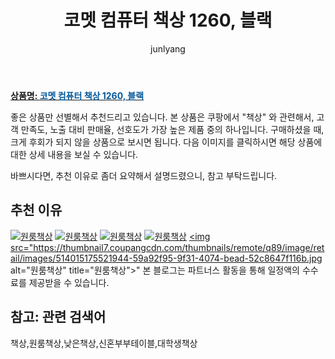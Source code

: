 ﻿---
layout: post
title:  "코멧 컴퓨터 책상 1260, 블랙"
author: junlyang
categories: [ 가구/인테리어 ]
tags: [원룸책상,낮은책상,신혼부부테이블,대학생책상]
image: https://static.coupangcdn.com/image/retail/images/79237362238786-fa12f75e-7919-4ae9-b674-edb464d81c73.jpg 
description: "쿠팡에서 책상 관련 상품으로 가장 고객 선호도가 높은 제품 중 하나입니다."
---

<a href="https://coupa.ng/bNV505"><b>상품명: <font color='#01579B'>코멧 컴퓨터 책상 1260, 블랙</font></b></a>

좋은 상품만 선별해서 추천드리고 있습니다.
본 상품은 쿠팡에서 "책상" 와 관련해서, 고객 만족도, 노출 대비 판매율, 선호도가 가장 높은 제품 중의 하나입니다.
구매하셨을 때, 크게 후회가 되지 않을 상품으로 보시면 됩니다. 
다음 이미지를 클릭하시면 해당 상품에 대한 상세 내용을 보실 수 있습니다.

바쁘시다면, 추천 이유로 좀더 요약해서 설명드렸으니, 참고 부탁드립니다.

## 추천 이유 

<a href="https://coupa.ng/bNV505"><img src="https://thumbnail8.coupangcdn.com/thumbnails/remote/q89/image/retail/images/521231091971644-61a0cf7f-62a2-4333-a76c-9f4471ad6786.jpg" alt="원룸책상" title="원룸책상"></a> 
<a href="https://coupa.ng/bNV505"><img src="https://thumbnail10.coupangcdn.com/thumbnails/remote/q89/image/retail/images/514015133738203-8c7e6678-4a42-422d-a848-831d4105ab76.jpg" alt="원룸책상" title="원룸책상"></a>
<a href="https://coupa.ng/bNV505"><img src="https://thumbnail10.coupangcdn.com/thumbnails/remote/q89/image/retail/images/514015262834138-e6d486e8-20cd-4cad-9782-f725c01c55ed.jpg" alt="원룸책상" title="원룸책상"></a>
<a href="https://coupa.ng/bNV505"><img src="https://thumbnail6.coupangcdn.com/thumbnails/remote/q89/image/retail/images/521231124939656-d3be44c9-a7b5-4e36-b36f-39b16ff2e418.jpg" alt="원룸책상" title="원룸책상"></a>
<a href="https://coupa.ng/bNV505"><img src="https://thumbnail7.coupangcdn.com/thumbnails/remote/q89/image/retail/images/514015175521944-59a92f95-9f31-4074-bead-52c8647f116b.jpg alt="원룸책상" title="원룸책상"></a>"
본 블로그는 파트너스 활동을 통해 일정액의 수수료를 제공받을 수 있습니다.

## 참고: 관련 검색어    
책상,원룸책상,낮은책상,신혼부부테이블,대학생책상